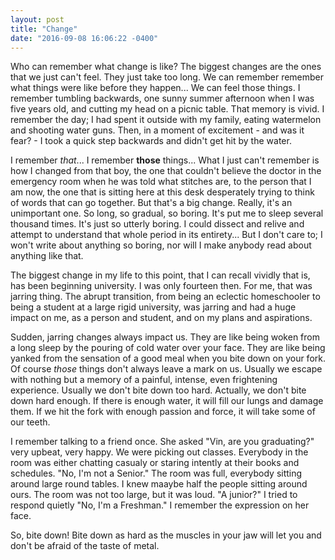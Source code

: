 ```yaml
---
layout: post
title: "Change"
date: "2016-09-08 16:06:22 -0400"
---
```

Who can remember what change is like? The biggest changes are the ones  that we just can't feel. They just take too long. We can remember remember what things were like before they happen... We can feel those things. I remember tumbling backwards, one sunny summer afternoon when I was five years old, and cutting my head on a picnic table. That memory is vivid. I remember the day; I had spent it outside with my family, eating watermelon and shooting water guns. Then, in a moment of excitement - and was it fear? - I took a quick step backwards and didn't get hit by the water.

I remember *that*... I remember **those** things... What I just can't remember is how I changed from that boy, the one that couldn't believe the doctor in the emergency room when he was told what stitches are, to the person that I am now, the one that is sitting here at this desk desperately trying to think of words that can go together. But that's a big change. Really, it's an unimportant one. So long, so gradual, so boring. It's put me to sleep several thousand times. It's just so utterly boring. I could dissect and relive and attempt to understand that whole period in its entirety... But I don't care to; I won't write about anything so boring, nor will I make anybody read about anything like that.  

The biggest change in my life to this point, that I can recall vividly that is, has been beginning university. I was only fourteen then. For me, that was jarring thing. The abrupt transition, from being an eclectic homeschooler to being a student at a large rigid university, was jarring and had a huge impact on me, as a person and student, and on my plans and aspirations.

Sudden, jarring changes always impact us. They are like being woken from a long sleep by the pouring of cold water over your face. They are like being yanked from the sensation of a good meal when you bite down on your fork. Of course *those* things don't always leave a mark on us. Usually we escape with nothing but a memory of a painful, intense, even frightening experience. Usually we don't bite down too hard. Actually, we don't bite down hard enough. If there is enough water, it will fill our lungs and damage them. If we hit the fork with enough passion and force, it will take some of our teeth.

I remember talking to a friend once. She asked "Vin, are you graduating?" very upbeat, very happy. We were picking out classes. Everybody in the room was either chatting casualy or staring intently at their books and schedules. "No, I'm not a Senior." The room was full, everybody sitting around large round tables. I knew maaybe half the people sitting around ours. The room was not too large, but it was loud. "A junior?" I tried to respond quietly "No, I'm a Freshman." I remember the expression on her face.

So, bite down! Bite down as hard as the muscles in your jaw will let you and don't be afraid of the taste of metal.
